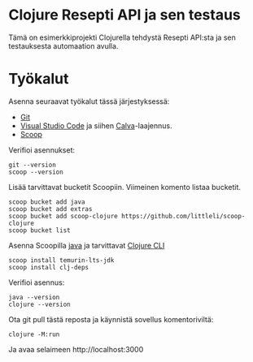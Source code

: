 # Clojure Resepti API ja sen testaus

Tämä on esimerkkiprojekti Clojurella tehdystä Resepti API:sta ja sen testauksesta automaation avulla.

# Työkalut

Asenna seuraavat työkalut tässä järjestyksessä:
- [Git](https://git-scm.com/)
- [Visual Studio Code](https://code.visualstudio.com/) ja siihen [Calva](https://marketplace.visualstudio.com/items?itemName=betterthantomorrow.calva)-laajennus.
- [Scoop](https://scoop.sh/)

Verifioi asennukset:
```
git --version
scoop --version
```

Lisää tarvittavat bucketit Scoopiin. Viimeinen komento listaa bucketit.
```
scoop bucket add java
scoop bucket add extras
scoop bucket add scoop-clojure https://github.com/littleli/scoop-clojure
scoop bucket list
```

Asenna Scoopilla [java](https://adoptium.net/) ja tarvittavat [Clojure CLI](https://clojure.org/guides/install_clojure)
```
scoop install temurin-lts-jdk
scoop install clj-deps
```

Verifioi asennus:
```
java --version
clojure --version
```

Ota git pull tästä reposta ja käynnistä sovellus komentoriviltä:
```
clojure -M:run
```

Ja avaa selaimeen http://localhost:3000